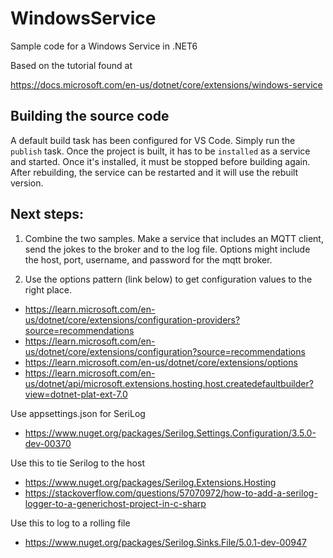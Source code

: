 # WindowsService
Sample code for a Windows Service in .NET6

Based on the tutorial found at 

https://docs.microsoft.com/en-us/dotnet/core/extensions/windows-service

## Building the source code

A default build task has been configured for VS Code.  Simply run the `publish` task.  Once the project is built, it has to be `installed` as a service and started.  Once it's installed, it must be stopped before building again.  After rebuilding, the service can be restarted and it will use the rebuilt version.

## Next steps:

1. Combine the two samples.  Make a service that includes an MQTT client, send the jokes to the broker and to the log file.
    Options might include the host, port, username, and password for the mqtt broker. 

2. Use the options pattern (link below) to get configuration values to the right place.

- https://learn.microsoft.com/en-us/dotnet/core/extensions/configuration-providers?source=recommendations
- https://learn.microsoft.com/en-us/dotnet/core/extensions/configuration?source=recommendations
- https://learn.microsoft.com/en-us/dotnet/core/extensions/options
- https://learn.microsoft.com/en-us/dotnet/api/microsoft.extensions.hosting.host.createdefaultbuilder?view=dotnet-plat-ext-7.0

Use appsettings.json for SeriLog

- https://www.nuget.org/packages/Serilog.Settings.Configuration/3.5.0-dev-00370

Use this to tie Serilog to the host

- https://www.nuget.org/packages/Serilog.Extensions.Hosting
- https://stackoverflow.com/questions/57070972/how-to-add-a-serilog-logger-to-a-generichost-project-in-c-sharp

Use this to log to a rolling file

- https://www.nuget.org/packages/Serilog.Sinks.File/5.0.1-dev-00947